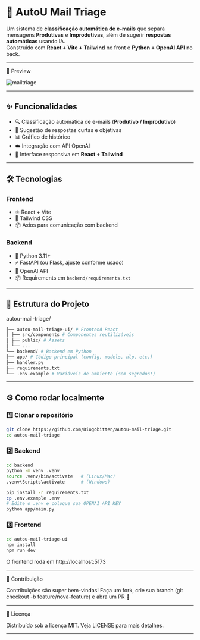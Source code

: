 # 📧 AutoU Mail Triage  

Um sistema de **classificação automática de e-mails** que separa mensagens **Produtivas** e **Improdutivas**, além de sugerir **respostas automáticas** usando IA.  
Construído com **React + Vite + Tailwind** no front e **Python + OpenAI API** no back.

---
📸 Preview

![mailtriage](https://github.com/user-attachments/assets/7575bdc0-81ae-4061-864f-10527117fff3)

---

## ✨ Funcionalidades
- 🔍 Classificação automática de e-mails (**Produtivo / Improdutivo**)  
- 🤖 Sugestão de respostas curtas e objetivas  
- 📊 Gráfico de histórico  
- ☁️ Integração com API OpenAI  
- 🎨 Interface responsiva em **React + Tailwind**  

---

## 🛠️ Tecnologias

### Frontend
- ⚛️ React + Vite  
- 🎨 Tailwind CSS  
- 📦 Axios para comunicação com backend  

### Backend
- 🐍 Python 3.11+  
- ⚡ FastAPI (ou Flask, ajuste conforme usado)  
- 🔑 OpenAI API  
- 📦 Requirements em `backend/requirements.txt`

---

## 📂 Estrutura do Projeto

autou-mail-triage/
```bash
├── autou-mail-triage-ui/ # Frontend React
│ ├── src/components # Componentes reutilizáveis
│ ├── public/ # Assets
│ └── ...
└── backend/ # Backend em Python
├── app/ # Código principal (config, models, nlp, etc.)
├── handler.py
├── requirements.txt
└── .env.example # Variáveis de ambiente (sem segredos!)
```

---

## ⚙️ Como rodar localmente

### 1️⃣ Clonar o repositório
```bash
git clone https://github.com/Diogobitten/autou-mail-triage.git
cd autou-mail-triage
````
### 2️⃣ Backend
```bash
cd backend
python -m venv .venv
source .venv/bin/activate   # (Linux/Mac)
.venv\Scripts\activate      # (Windows)

pip install -r requirements.txt
cp .env.example .env
# Edite o .env e coloque sua OPENAI_API_KEY
python app/main.py
```
### 3️⃣ Frontend
```bash
cd autou-mail-triage-ui
npm install
npm run dev
```
O frontend roda em http://localhost:5173

---
 🤝 Contribuição

Contribuições são super bem-vindas!
Faça um fork, crie sua branch (git checkout -b feature/nova-feature) e abra um PR 🚀

---
📜 Licença

Distribuído sob a licença MIT. Veja LICENSE para mais detalhes.

---



